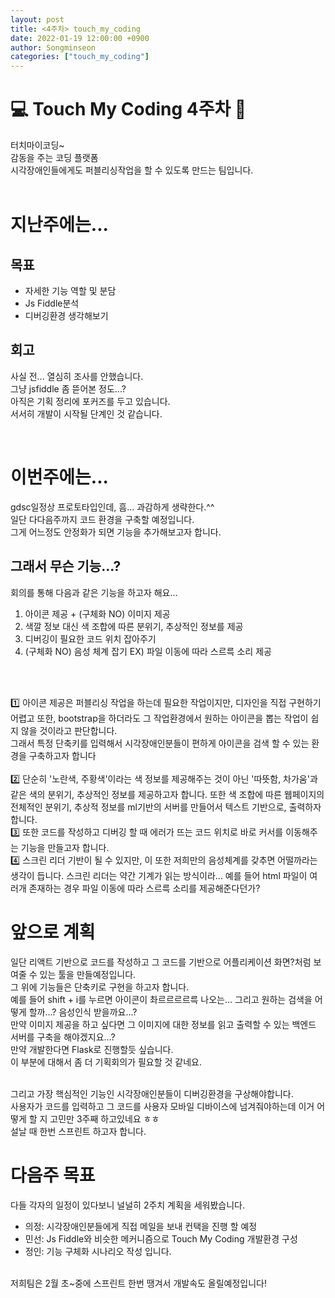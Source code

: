 ```yaml
---
layout: post
title: <4주차> touch_my_coding
date: 2022-01-19 12:00:00 +0900
author: Songminseon
categories: ["touch_my_coding"]
---
```


# 💻 Touch My Coding 4주차 📱

터치마이코딩~ <br>
감동을 주는 코딩 플랫폼<br>
시각장애인들에게도 퍼블리싱작업을 할 수 있도록 만드는 팀입니다.<br><br>

# 지난주에는...

## 목표

- 자세한 기능 역할 및 분담
- Js Fiddle분석
- 디버깅환경 생각해보기

## 회고

사실 전... 열심히 조사를 안했습니다. <br>
그냥 jsfiddle 좀 뜯어본 정도...?<br>
아직은 기획 정리에 포커즈를 두고 있습니다.<br>
서서히 개발이 시작될 단계인 것 같습니다.<br>

<br>

# 이번주에는...

gdsc일정상 프로토타입인데, 흠... 과감하게 생략한다.^^<br>
일단 다다음주까지 코드 환경을 구축할 예정입니다.<br>
그게 어느정도 안정화가 되면 기능을 추가해보고자 합니다.

## 그래서 무슨 기능...?

회의를 통해 다음과 같은 기능을 하고자 해요...

1. 아이콘 제공 + (구체화 NO) 이미지 제공
2. 색깔 정보 대신 색 조합에 따른 분위기, 추상적인 정보를 제공      
3. 디버깅이 필요한 코드 위치 잡아주기
4. (구체화 NO) 음성 체계 잡기 EX) 파일 이동에 따라 스르륵 소리 제공     

<br>
<br>

1️⃣ 아이콘 제공은 퍼블리싱 작업을 하는데 필요한 작업이지만, 디자인을 직접 구현하기 어렵고 또한, bootstrap을 하더라도 그 작업환경에서 원하는 아이콘을 뽑는 작업이 쉽지 않을 것이라고 판단합니다.<br>
그래서 특정 단축키를 입력해서 시각장애인분들이 편하게 아이콘을 검색 할 수 있는 환경을 구축하고자 합니다<br><br>
2️⃣ 단순히 '노란색, 주황색'이라는 색 정보를 제공해주는 것이 아닌 '따뜻함, 차가움'과 같은 색의 분위기, 추상적인 정보를 제공하고자 합니다. 또한 색 조합에 따른 웹페이지의 전체적인 분위기, 추상적 정보를 ml기반의 서버를 만들어서 텍스트 기반으로, 출력하자 합니다.<br>
3️⃣ 또한 코드를 작성하고 디버깅 할 때 에러가 뜨는 코드 위치로 바로 커서를 이동해주는 기능을 만들고자 합니다.<br>
4️⃣ 스크린 리더 기반이 될 수 있지만, 이 또한 저희만의 음성체계를 갖추면 어떨까라는 생각이 듭니다.
스크린 리더는 약간 기계가 읽는 방식이라... 예를 들어 html 파일이 여러개 존재하는 경우 파일 이동에 따라 스르륵 소리를 제공해준다던가?
 

# 앞으로 계획

일단 리액트 기반으로 코드를 작성하고 그 코드를 기반으로 어플리케이션 화면?처럼 보여줄 수 있는 툴을 만들예정입니다. <br>
그 위에 기능들은 단축키로 구현을 하고자 합니다.<br>
예를 들어 shift + i를 누르면 아이콘이 촤르르르르륵 나오는... 그리고 원하는 검색을 어떻게 할까...? 음성인식 받을까요...? <br>
만약 이미지 제공을 하고 싶다면 그 이미지에 대한 정보를 읽고 출력할 수 있는 백엔드 서버를 구축을 해야겠지요...? <br>
만약 개발한다면 Flask로 진행할듯 싶습니다. <br>
이 부분에 대해서 좀 더 기획회의가 필요할 것 같네요.<br><br>

그리고 가장 핵심적인 기능인 시각장애인분들이 디버깅환경을 구상해야합니다.<br>
사용자가 코드를 입력하고 그 코드를 사용자 모바일 디바이스에 넘겨줘야하는데 이거 어떻게 할 지 고민만 3주째 하고있네요 ㅎㅎ <br>
설날 때 한번 스프린트 하고자 합니다.<br>

# 다음주 목표

다들 각자의 일정이 있다보니 널널히 2주치 계획을 세워봤습니다.<br>

- 의정: 시각장애인분들에게 직접 메일을 보내 컨택을 진행 할 예정
- 민선: Js Fiddle와 비슷한 메커니즘으로 Touch My Coding 개발환경 구성
- 정인: 기능 구체화 시나리오 작성
  입니다. <br><br>

저희팀은 2월 초~중에 스프린트 한번 땡겨서 개발속도 올릴예정입니다!
